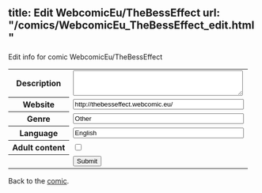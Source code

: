 title: Edit WebcomicEu/TheBessEffect
url: "/comics/WebcomicEu_TheBessEffect_edit.html"
---
Edit info for comic WebcomicEu/TheBessEffect

<form name="comic" action="http://gaepostmail.appspot.com/comic/" method="post">
<table class="comicinfo">
<tr>
<th>Description</th><td><textarea name="description" cols="40" rows="3"></textarea></td>
</tr>
<tr>
<th>Website</th><td><input type="text" name="url" value="http://thebesseffect.webcomic.eu/" size="40"/></td>
</tr>
<tr>
<th>Genre</th><td><input type="text" name="genre" value="Other" size="40"/></td>
</tr>
<tr>
<th>Language</th><td><input type="text" name="language" value="English" size="40"/></td>
</tr>
<tr>
<th>Adult content</th><td><input type="checkbox" name="adult" value="adult" /></td>
</tr>
<tr>
<th></th><td>
<input type="hidden" name="comic" value="WebcomicEu_TheBessEffect" />
<input type="submit" name="submit" value="Submit" />
</td>
</tr>
</table>
</form>

Back to the [comic](WebcomicEu_TheBessEffect.html).

